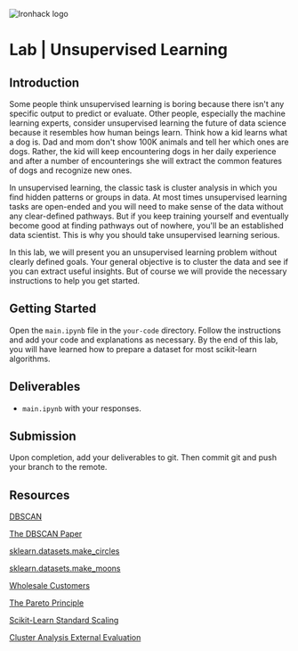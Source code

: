 ![Ironhack logo](https://i.imgur.com/1QgrNNw.png)

# Lab | Unsupervised Learning




## Introduction

Some people think unsupervised learning is boring because there isn't any specific output to predict or evaluate. Other people, especially the machine learning experts, consider unsupervised learning the future of data science because it resembles how human beings learn. Think how a kid learns what a dog is. Dad and mom don't show 100K animals and tell her which ones are dogs. Rather, the kid will keep encountering dogs in her daily experience and after a number of encounterings she will extract the common features of dogs and recognize new ones.

In unsupervised learning, the classic task is cluster analysis in which you find hidden patterns or groups in data. At most times unsupervised learning tasks are open-ended and you will need to make sense of the data without any clear-defined pathways. But if you keep training yourself and eventually become good at finding pathways out of nowhere, you'll be an established data scientist. This is why you should take unsupervised learning serious.

In this lab, we will present you an unsupervised learning problem without clearly defined goals. Your general objective is to cluster the data and see if you can extract useful insights. But of course we will provide the necessary instructions to help you get started.

## Getting Started

Open the `main.ipynb` file in the `your-code` directory. Follow the instructions and add your code and explanations as necessary. By the end of this lab, you will have learned how to prepare a dataset for most scikit-learn algorithms.

## Deliverables

- `main.ipynb` with your responses.

## Submission

Upon completion, add your deliverables to git. Then commit git and push your branch to the remote.

## Resources

[DBSCAN](https://en.wikipedia.org/wiki/DBSCAN)

[The DBSCAN Paper](https://www.aaai.org/Papers/KDD/1996/KDD96-037.pdf)

[sklearn.datasets.make_circles](https://scikit-learn.org/stable/modules/generated/sklearn.datasets.make_circles.html)

[sklearn.datasets.make_moons](https://scikit-learn.org/stable/modules/generated/sklearn.datasets.make_moons.html)

[Wholesale Customers](https://archive.ics.uci.edu/ml/datasets/wholesale+customers)

[The Pareto Principle](https://en.wikipedia.org/wiki/Pareto_principle)

[Scikit-Learn Standard Scaling](https://scikit-learn.org/stable/modules/generated/sklearn.preprocessing.StandardScaler.html#sklearn.preprocessing.StandardScaler)

[Cluster Analysis External Evaluation](https://en.wikipedia.org/wiki/Cluster_analysis#External_evaluation)

